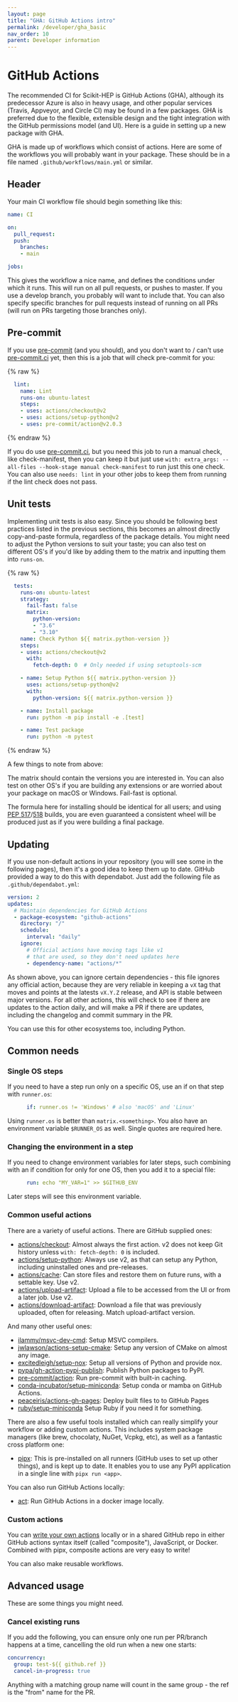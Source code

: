 ```yaml
---
layout: page
title: "GHA: GitHub Actions intro"
permalink: /developer/gha_basic
nav_order: 10
parent: Developer information
---
```


# GitHub Actions

The recommended CI for Scikit-HEP is GitHub Actions (GHA), although its
predecessor Azure is also in heavy usage, and other popular services (Travis,
Appveyor, and Circle CI) may be found in a few packages. GHA is preferred due
to the flexible, extensible design and the tight integration with the GitHub
permissions model (and UI). Here is a guide in setting up a new package with GHA.

GHA is made up of workflows which consist of actions. Here are some of the
workflows you will probably want in your package. These should be in a file
named `.github/workflows/main.yml` or similar.

## Header

Your main CI workflow file should begin something like this:

```yaml
name: CI

on:
  pull_request:
  push:
    branches:
    - main

jobs:
```

This gives the workflow a nice name, and defines the conditions under which it
runs. This will run on all pull requests, or pushes to master. If you use a
develop branch, you probably will want to include that.  You can also specify
specific branches for pull requests instead of running on all PRs (will run on
PRs targeting those branches only).

## Pre-commit

If you use [pre-commit](https://pre-commit.com) (and you should), and you don't
want to / can't use [pre-commit.ci](https://pre-commit.ci) yet,
then this is a job that will check pre-commit for you:

{% raw %}
```yaml
  lint:
    name: Lint
    runs-on: ubuntu-latest
    steps:
    - uses: actions/checkout@v2
    - uses: actions/setup-python@v2
    - uses: pre-commit/action@v2.0.3
```
{% endraw %}

If you do use [pre-commit.ci](https://pre-commit.ci), but you
need this job to run a manual check, like check-manifest, then you can keep it
but just use `with: extra_args: --all-files --hook-stage manual check-manifest`
to run just this one check. You can also use `needs: lint` in your other jobs
to keep them from running if the lint check does not pass.

## Unit tests

Implementing unit tests is also easy. Since you should be following best
practices listed in the previous sections, this becomes an almost directly
copy-and-paste formula, regardless of the package details. You might need to
adjust the Python versions to suit your taste; you can also test on different
OS's if you'd like by adding them to the matrix and inputting them into
`runs-on`.


{% raw %}
```yaml
  tests:
    runs-on: ubuntu-latest
    strategy:
      fail-fast: false
      matrix:
        python-version:
        - "3.6"
        - "3.10"
    name: Check Python ${{ matrix.python-version }}
    steps:
    - uses: actions/checkout@v2
      with:
        fetch-depth: 0  # Only needed if using setuptools-scm

    - name: Setup Python ${{ matrix.python-version }}
      uses: actions/setup-python@v2
      with:
        python-version: ${{ matrix.python-version }}

    - name: Install package
      run: python -m pip install -e .[test]

    - name: Test package
      run: python -m pytest
```
{% endraw %}

A few things to note from above:

The matrix should contain the versions you are interested in. You can also test
on other OS's if you are building any extensions or are worried about your
package on macOS or Windows. Fail-fast is optional.

The formula here for installing should be identical for all users; and using
[PEP 517](https://www.python.org/dev/peps/pep-0517/)/[518](https://www.python.org/dev/peps/pep-0518/)
builds, you are even guaranteed a consistent wheel will be produced just as if
you were building a final package.


## Updating

If you use non-default actions in your repository (you will see some in the
following pages), then it's a good idea to keep them up to date. GitHub
provided a way to do this with dependabot. Just add the following file as
`.github/dependabot.yml`:

```yaml
version: 2
updates:
  # Maintain dependencies for GitHub Actions
  - package-ecosystem: "github-actions"
    directory: "/"
    schedule:
      interval: "daily"
    ignore:
      # Official actions have moving tags like v1
      # that are used, so they don't need updates here
      - dependency-name: "actions/*"
```

As shown above, you can ignore certain dependencies - this file ignores any
official action, because they are very reliable in keeping a `vX` tag that
moves and points at the latests `vX.Y.Z` release, and API is stable between
major versions. For all other actions, this will check to see if there are
updates to the action daily, and will make a PR if there are updates, including
the changelog and commit summary in the PR.

You can use this for other ecosystems too, including Python.

## Common needs

### Single OS steps

If you need to have a step run only on a specific OS, use an if on that step with `runner.os`:

```yaml
      if: runner.os != 'Windows' # also 'macOS' and 'Linux'
```

Using `runner.os` is better than `matrix.<something>`. You also have an
environment variable `$RUNNER_OS` as well. Single quotes are required here.

### Changing the environment in a step

If you need to change environment variables for later steps, such combining
with an if condition for only for one OS, then you add it to a special file:

```yaml
      run: echo "MY_VAR=1" >> $GITHUB_ENV
```

Later steps will see this environment variable.

### Common useful actions

There are a variety of useful actions. There are GitHub supplied ones:

* [actions/checkout](https://github.com/actions/checkout): Almost always the first action. v2 does not keep Git history unless `with: fetch-depth: 0` is included.
* [actions/setup-python](https://github.com/actions/setup-python): Always use v2, as that can setup any Python, including uninstalled ones and pre-releases.
* [actions/cache](https://github.com/actions/cache): Can store files and restore them on future runs, with a settable key. Use v2.
* [actions/upload-artifact](https://github.com/actions/upload-artifact): Upload a file to be accessed from the UI or from a later job. Use v2.
* [actions/download-artifact](https://github.com/actions/download-artifact): Download a file that was previously uploaded, often for releasing. Match upload-artifact version.

And many other useful ones:

* [ilammy/msvc-dev-cmd](https://github.com/ilammy/msvc-dev-cmd): Setup MSVC compilers.
* [jwlawson/actions-setup-cmake](https://github.com/jwlawson/actions-setup-cmake): Setup any version of CMake on almost any image.
* [excitedleigh/setup-nox](https://github.com/excitedleigh/setup-nox): Setup all versions of Python and provide nox.
* [pypa/gh-action-pypi-publish](https://github.com/pypa/gh-action-pypi-publish): Publish Python packages to PyPI.
* [pre-commit/action](https://github.com/pre-commit/action): Run pre-commit with built-in caching.
* [conda-incubator/setup-miniconda](https://github.com/conda-incubator/setup-miniconda): Setup conda or mamba on GitHub Actions.
* [peaceiris/actions-gh-pages](https://github.com/peaceiris/actions-gh-pages): Deploy built files to to GitHub Pages
* [ruby/setup-miniconda](https://github.com/ruby/setup-ruby) Setup Ruby if you need it for something.

There are also a few useful tools installed which can really simplify your workflow or adding custom actions. This includes system package managers (like brew, chocolaty, NuGet, Vcpkg, etc), as well as a fantastic cross platform one:

* [pipx](https://github.com/pypy/pipx): This is pre-installed on all runners (GitHub uses to set up other things), and is kept up to date. It enables you to use any PyPI application in a single line with `pipx run <app>`.


You can also run GitHub Actions locally:

* [act](https://github.com/nektos/act): Run GitHub Actions in a docker image locally.


### Custom actions

You can [write your own actions](https://docs.github.com/en/actions/creating-actions) locally or in a shared GitHub repo in either GitHub actions syntax itself (called "composite"), JavaScript, or Docker. Combined with pipx, composite actions are very easy to write!

You can also make reusable workflows.

## Advanced usage

These are some things you might need.

### Cancel existing runs

If you add the following, you can ensure only one run per PR/branch happens at a time, cancelling the old run when a new one starts:

```yaml
concurrency:
  group: test-${{ github.ref }}
  cancel-in-progress: true
```

Anything with a matching group name will count in the same group - the ref is the "from" name for the PR.
